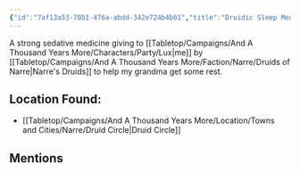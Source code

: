 ```yaml
---
{"id":"7af13a53-7051-476a-abdd-342e724b4b01","title":"Druidic Sleep Medicine","description":"A druidic medicine to help one sleep.","isInCurrentInventory":false,"amountHeld":0,"causeOfConsumption":"Consumed","publish":true,"date_created":"Saturday, April 13th 2024, 7:56:15 pm","date_modified":"Tuesday, April 16th 2024, 8:19:36 pm","cssclasses":["mado-heading"],"path":"Tabletop/Campaigns/And A Thousand Years More/Inventory/Consumable/Druidic Sleep Medicine.md","permalink":"/tabletop/campaigns/and-a-thousand-years-more/inventory/consumable/druidic-sleep-medicine/","PassFrontmatter":true}
---
```



A strong sedative medicine giving to [[Tabletop/Campaigns/And A Thousand Years More/Characters/Party/Lux\|me]] by [[Tabletop/Campaigns/And A Thousand Years More/Faction/Narre/Druids of Narre\|Narre's Druids]] to help my grandma get some rest.

## Location Found:

- [[Tabletop/Campaigns/And A Thousand Years More/Location/Towns and Cities/Narre/Druid Circle\|Druid Circle]]

## Mentions


